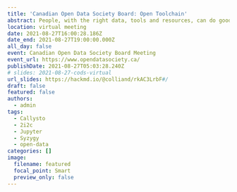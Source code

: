 ```yaml
---
title: 'Canadian Open Data Society Board: Open Toolchain'
abstract: People, with the right data, tools and resources, can do good things by working together.
location: virtual meeting
date: 2021-08-27T16:00:28.186Z
date_end: 2021-08-27T19:00:00.000Z
all_day: false
event: Canadian Open Data Society Board Meeting
event_url: https://www.opendatasociety.ca/
publishDate: 2021-08-27T05:03:28.240Z
# slides: 2021-08-27-cods-virtual
url_slides: https://hackmd.io/@colliand/rkAC3LrbF#/
draft: false
featured: false
authors:
  - admin
tags:
  - Callysto
  - 2i2c
  - Jupyter
  - Syzygy
  - open-data
categories: []
image:
  filename: featured
  focal_point: Smart
  preview_only: false
---
```

